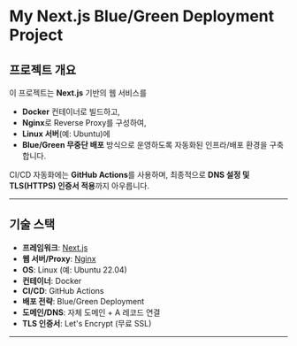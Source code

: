 # My Next.js Blue/Green Deployment Project

## 프로젝트 개요

이 프로젝트는 **Next.js** 기반의 웹 서비스를
- **Docker** 컨테이너로 빌드하고,
- **Nginx**로 Reverse Proxy를 구성하여,
- **Linux 서버**(예: Ubuntu)에
- **Blue/Green 무중단 배포** 방식으로 운영하도록 자동화된 인프라/배포 환경을 구축합니다.

CI/CD 자동화에는 **GitHub Actions**를 사용하며,
최종적으로 **DNS 설정 및 TLS(HTTPS) 인증서 적용**까지 아우릅니다.

---

## 기술 스택

- **프레임워크**: [Next.js](https://nextjs.org/)
- **웹 서버/Proxy**: [Nginx](https://nginx.org/)
- **OS**: Linux (예: Ubuntu 22.04)
- **컨테이너**: Docker
- **CI/CD**: GitHub Actions
- **배포 전략**: Blue/Green Deployment
- **도메인/DNS**: 자체 도메인 + A 레코드 연결
- **TLS 인증서**: Let's Encrypt (무료 SSL)

---